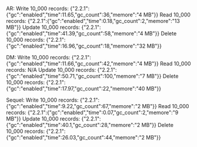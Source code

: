 AR: 
Write  10_000 records: {"2.2.1":{"gc":"enabled","time":11.65,"gc_count":36,"memore":"4 MB"}}
Read   10_000 records: {"2.2.1":{"gc":"enabled","time":0.18,"gc_count":2,"memore":"13 MB"}}
Update 10_000 records: {"2.2.1":{"gc":"enabled","time":41.39,"gc_count":58,"memore":"4 MB"}}
Delete 10_000 records: {"2.2.1":{"gc":"enabled","time":16.96,"gc_count":18,"memore":"32 MB"}}

DM:
Write  10_000 records: {"2.2.1":{"gc":"enabled","time":11.66,"gc_count":42,"memore":"4 MB"}}
Read   10_000 records: N/A
Update 10_000 records: {"2.2.1":{"gc":"enabled","time":50.71,"gc_count":100,"memore":"7 MB"}}
Delete 10_000 records: {"2.2.1":{"gc":"enabled","time":17.97,"gc_count":22,"memore":"40 MB"}}

Sequel:
Write  10_000 records: {"2.2.1":{"gc":"enabled","time":9.22,"gc_count":67,"memore":"2 MB"}}
Read   10_000 records: {"2.2.1":{"gc":"enabled","time":0.07,"gc_count":2,"memore":"9 MB"}}
Update 10_000 records: {"2.2.1":{"gc":"enabled","time":40.1,"gc_count":28,"memore":"2 MB"}}
Delete 10_000 records: {"2.2.1":{"gc":"enabled","time":26.03,"gc_count":44,"memore":"2 MB"}}
